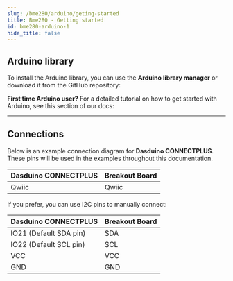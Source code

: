 ```yaml
---
slug: /bme280/arduino/geting-started
title: Bme280 - Getting started
id: bme280-arduino-1
hide_title: false
---
```


## Arduino library

To install the Arduino library, you can use the **Arduino library manager** or download it from the GitHub repository:
<QuickLink  
  title="BME280 and BME680 EasyC Arduino library"  
  description="BME280 and BME680 Arduino library by Soldered"  
  url="https://github.com/SolderedElectronics/Soldered-BME280-BME680-Gas-Sensor-Arduino-Library"  
/>  


<InfoBox>

**First time Arduino user?** For a detailed tutorial on how to get started with Arduino, see this section of our docs:

<QuickLink  
  title="Getting started with Arduino"  
  description="A full, comprehensive tutorial on how to fully set up and upload code for the first time on an Arduino board, from scratch!"  
  url="/documentation/arduino/quick-start-guide"  
/>  

</InfoBox>

---

## Connections

Below is an example connection diagram for **Dasduino CONNECTPLUS**. These pins will be used in the examples throughout this documentation.

| **Dasduino CONNECTPLUS** | **Breakout Board** |
| ------------------------ | ------------------ |
| Qwiic                    | Qwiic              |

<InfoBox>

If you prefer, you can use I2C pins to manually connect:

| **Dasduino CONNECTPLUS** | **Breakout Board** |
| ------------------------ | ------------------ |
| IO21 (Default SDA pin)   | SDA                |
| IO22 (Default SCL pin)   | SCL                |
| VCC                      | VCC                |
| GND                      | GND                |

</InfoBox>